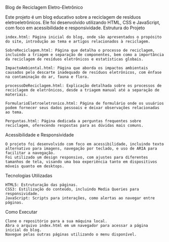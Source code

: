 Blog de Reciclagem Eletro-Eletrônico

Este projeto é um blog educativo sobre a reciclagem de resíduos eletroeletrônicos. Ele foi desenvolvido utilizando HTML, CSS e JavaScript, com foco em acessibilidade e responsividade.
Estrutura do Projeto

    index.html: Página inicial do blog, onde são apresentados o propósito do site, introdução ao tema e artigos relacionados à reciclagem.

    SobreReciclagem.html: Página que detalha o processo de reciclagem, incluindo a triagem e separação de componentes, bem como a importância da reciclagem de resíduos eletrônicos e estatísticas globais.

    ImpactoAmbiental.html: Página que aborda os impactos ambientais causados pelo descarte inadequado de resíduos eletrônicos, com ênfase na contaminação do ar, fauna e flora.

    processoDeReciclagem.html: Explicação detalhada sobre os processos de reciclagem de eletrônicos, desde a triagem manual até a separação de materiais.

    FormularioEletroeletronico.html: Página de formulário onde os usuários podem fornecer seus dados pessoais e deixar observações relacionadas ao tema.

    Perguntas.html: Página dedicada a perguntas frequentes sobre reciclagem, oferecendo respostas para as dúvidas mais comuns.

Acessibilidade e Responsividade

    O projeto foi desenvolvido com foco em acessibilidade, incluindo texto alternativo para imagens, navegação por teclado, e uso de ARIA para facilitar a navegação.
    Foi utilizado um design responsivo, com ajustes para diferentes tamanhos de tela, visando uma boa experiência tanto em dispositivos móveis quanto em desktops.

Tecnologias Utilizadas

    HTML5: Estruturação das páginas.
    CSS3: Estilização do conteúdo, incluindo Media Queries para responsividade.
    JavaScript: Scripts para interações, como alertas ao navegar entre páginas.

Como Executar

    Clone o repositório para a sua máquina local.
    Abra o arquivo index.html em um navegador para acessar a página inicial do blog.
    Navegue pelas outras páginas utilizando o menu disponível.
